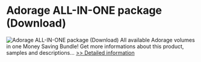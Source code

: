 # Adorage ALL-IN-ONE package (Download)
![Adorage ALL-IN-ONE package (Download)](https://mycommerce.akamaized.net/api/pimages/P532857/BIG/532857.JPG)
All available Adorage volumes in one Money Saving Bundle!
 Get more informations about this product, samples and descriptions...
[>> Detailed information](https://secure.element5.com/esales/product.html?productid=532857&affiliateid=200057808)